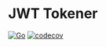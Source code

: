 # JWT Tokener

[![Go](https://github.com/imylam/jwt-tokener/actions/workflows/unit-tests.yml/badge.svg)](https://github.com/imylam/jwt-tokener/actions/workflows/unit-tests.yml)
[![codecov](https://codecov.io/gh/imylam/jwt-tokener/graph/badge.svg?token=HZ0LQW4L83)](https://codecov.io/gh/imylam/jwt-tokener)
